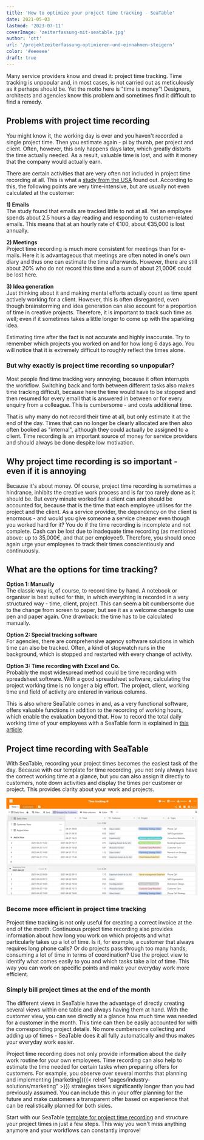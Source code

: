 ```yaml
---
title: 'How to optimize your project time tracking - SeaTable'
date: 2021-05-03
lastmod: '2023-07-11'
coverImage: 'zeiterfassung-mit-seatable.jpg'
author: 'ott'
url: '/projektzeiterfassung-optimieren-und-einnahmen-steigern'
color: '#eeeeee'
draft: true
---
```


Many service providers know and dread it: project time tracking. Time tracking is unpopular and, in most cases, is not carried out as meticulously as it perhaps should be. Yet the motto here is "time is money"! Designers, architects and agencies know this problem and sometimes find it difficult to find a remedy.

## Problems with project time recording

You might know it, the working day is over and you haven't recorded a single project time. Then you estimate again - pi by thumb, per project and client. Often, however, this only happens days later, which greatly distorts the time actually needed. As a result, valuable time is lost, and with it money that the company would actually earn.

There are certain activities that are very often not included in project time recording at all. This is what a [study from the USA](https://www.accelo.com/assets/Uploads/Time-is-Money-White-Paper-Accelo.pdf) found out. According to this, the following points are very time-intensive, but are usually not even calculated at the customer:

**1) Emails**  
The study found that emails are tracked little to not at all. Yet an employee spends about 2.5 hours a day reading and responding to customer-related emails. This means that at an hourly rate of €100, about €35,000 is lost annually.

**2) Meetings**  
Project time recording is much more consistent for meetings than for e-mails. Here it is advantageous that meetings are often noted in one's own diary and thus one can estimate the time afterwards. However, there are still about 20% who do not record this time and a sum of about 21,000€ could be lost here.

**3) Idea generation**  
Just thinking about it and making mental efforts actually count as time spent actively working for a client. However, this is often disregarded, even though brainstorming and idea generation can also account for a proportion of time in creative projects. Therefore, it is important to track such time as well; even if it sometimes takes a little longer to come up with the sparkling idea.

Estimating time after the fact is not accurate and highly inaccurate. Try to remember which projects you worked on and for how long 6 days ago. You will notice that it is extremely difficult to roughly reflect the times alone.

### But why exactly is project time recording so unpopular?

Most people find time tracking very annoying, because it often interrupts the workflow. Switching back and forth between different tasks also makes time tracking difficult, because here the time would have to be stopped and then resumed for every email that is answered in between or for every enquiry from a colleague. This is cumbersome - and costs additional time.

That is why many do not record their time at all, but only estimate it at the end of the day. Times that can no longer be clearly allocated are then also often booked as "internal", although they could actually be assigned to a client. Time recording is an important source of money for service providers and should always be done despite low motivation.

## Why project time recording is so important - even if it is annoying

Because it's about money. Of course, project time recording is sometimes a hindrance, inhibits the creative work process and is far too rarely done as it should be. But every minute worked for a client can and should be accounted for, because that is the time that each employee utilises for the project and the client. As a service provider, the dependency on the client is enormous - and would you give someone a service cheaper even though you worked hard for it? You do if the time recording is incomplete and not complete. Cash can be lost due to inadequate time recording (as mentioned above: up to 35,000€, and that per employee!). Therefore, you should once again urge your employees to track their times conscientiously and continuously.

## What are the options for time tracking?

**Option 1: Manually**  
The classic way is, of course, to record time by hand. A notebook or organiser is best suited for this, in which everything is recorded in a very structured way - time, client, project. This can seem a bit cumbersome due to the change from screen to paper, but see it as a welcome change to use pen and paper again. One drawback: the time has to be calculated manually.

**Option 2: Special tracking software**  
For agencies, there are comprehensive agency software solutions in which time can also be tracked. Often, a kind of stopwatch runs in the background, which is stopped and restarted with every change of activity.

**Option 3: Time recording with Excel and Co.**  
Probably the most widespread method could be time recording with spreadsheet software. With a good spreadsheet software, calculating the project working time is no longer a big effort. The project, client, working time and field of activity are entered in various columns.

This is also where SeaTable comes in and, as a very functional software, offers valuable functions in addition to the recording of working hours, which enable the evaluation beyond that. How to record the total daily working time of your employees with a SeaTable form is explained in [this article](https://seatable.io/en/stundenerfassung-mit-seatable/).

## Project time recording with SeaTable

With SeaTable, recording your project times becomes the easiest task of the day. Because with our template for time recording, you not only always have the correct working time at a glance, but you can also assign it directly to customers, note down activities and display the times per customer or project. This provides clarity about your work and projects.

![Structure your project time recording according to your wishes](images/Daily-1.jpg)

### Become more efficient in project time tracking

Project time tracking is not only useful for creating a correct invoice at the end of the month. Continuous project time recording also provides information about how long you work on which projects and what particularly takes up a lot of time. Is it, for example, a customer that always requires long phone calls? Or do projects pass through too many hands, consuming a lot of time in terms of coordination? Use the project view to identify what comes easily to you and which tasks take a lot of time. This way you can work on specific points and make your everyday work more efficient.

### Simply bill project times at the end of the month

The different views in SeaTable have the advantage of directly creating several views within one table and always having them at hand. With the customer view, you can see directly at a glance how much time was needed for a customer in the month. This time can then be easily accounted for with the corresponding project details. No more cumbersome collecting and adding up of times - SeaTable does it all fully automatically and thus makes your everyday work easier.

Project time recording does not only provide information about the daily work routine for your own employees. Time recording can also help to estimate the time needed for certain tasks when preparing offers for customers. For example, you observe over several months that planning and implementing [marketing]({{< relref "pages/industry-solutions/marketing" >}}) strategies takes significantly longer than you had previously assumed. You can include this in your offer planning for the future and make customers a transparent offer based on experience that can be realistically planned for both sides.

Start with our SeaTable [template for project time recording](https://seatable.io/en/vorlage/ek3ry6ywsjoz-imsenb49g/) and structure your project times in just a few steps. This way you won't miss anything anymore and your workflows can constantly improve!
